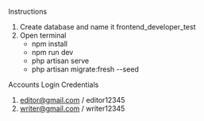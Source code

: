 Instructions
1. Create database and name it frontend_developer_test
2. Open terminal 
   * npm install
   * npm run dev
   * php artisan serve
   * php artisan migrate:fresh --seed

Accounts Login Credentials
1. editor@gmail.com / editor12345
2. writer@gmail.com / writer12345
